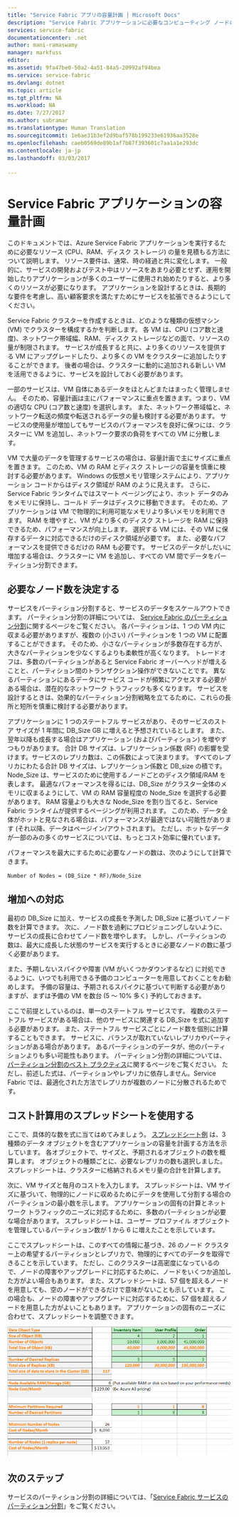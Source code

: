 ```yaml
---
title: "Service Fabric アプリの容量計画 | Microsoft Docs"
description: "Service Fabric アプリケーションに必要なコンピューティング ノードの数を特定する方法について説明します。"
services: service-fabric
documentationcenter: .net
author: mani-ramaswamy
manager: markfuss
editor: 
ms.assetid: 9fa47be0-50a2-4a51-84a5-20992af94bea
ms.service: service-fabric
ms.devlang: dotnet
ms.topic: article
ms.tgt_pltfrm: NA
ms.workload: NA
ms.date: 7/27/2017
ms.author: subramar
ms.translationtype: Human Translation
ms.sourcegitcommit: 1e6ae31b3ef2d9baf578b199233e61936aa3528e
ms.openlocfilehash: caeb0569de89b1af7b87f393601c7aa1a1e293dc
ms.contentlocale: ja-jp
ms.lasthandoff: 03/03/2017

---
```

# <a name="capacity-planning-for-service-fabric-applications"></a>Service Fabric アプリケーションの容量計画
このドキュメントでは、Azure Service Fabric アプリケーションを実行するために必要なリソース (CPU、RAM、ディスク ストレージ) の量を見積もる方法について説明します。 リソース要件は、通常、時の経過と共に変化します。 一般的に、サービスの開発およびテスト中はリソースをあまり必要とせず、運用を開始したりアプリケーションが多くのユーザーに使用され始めたりすると、より多くのリソースが必要になります。 アプリケーションを設計するときは、長期的な要件を考慮し、高い顧客要求を満たすためにサービスを拡張できるようにしてください。

 Service Fabric クラスターを作成するときは、どのような種類の仮想マシン (VM) でクラスターを構成するかを判断します。 各 VM は、CPU (コア数と速度)、ネットワーク帯域幅、RAM、ディスク ストレージなどの面で、リソースの量が制限されます。 サービスが成長すると共に、より多くのリソースを提供する VM にアップグレードしたり、より多くの VM をクラスターに追加したりすることができます。 後者の場合は、クラスターに動的に追加される新しい VM を活用できるように、サービスを設計しておく必要があります。

一部のサービスは、VM 自体にあるデータをほとんどまたはまったく管理しません。 そのため、容量計画は主にパフォーマンスに重点を置きます。つまり、VM の適切な CPU (コア数と速度) を選択します。 また、ネットワーク帯域幅と、ネットワーク転送の頻度や転送されるデータの量も検討する必要があります。 サービスの使用量が増加してもサービスのパフォーマンスを良好に保つには、クラスターに VM を追加し、ネットワーク要求の負荷をすべての VM に分散します。

VM で大量のデータを管理するサービスの場合は、容量計画で主にサイズに重点を置きます。 このため、VM の RAM とディスク ストレージの容量を慎重に検討する必要があります。 Windows の仮想メモリ管理システムにより、アプリケーション コードからはディスク領域が RAM のように見えます。 さらに、Service Fabric ランタイムではスマート ページングにより、ホット データのみをメモリに保持し、コールド データはディスクに移動できます。 そのため、アプリケーションは VM で物理的に利用可能なメモリより多いメモリを利用できます。 RAM を増やすと、VM がより多くのディスク ストレージを RAM に保持できるため、パフォーマンスが向上します。 選択する VM には、その VM に保存するデータに対応できるだけのディスク領域が必要です。 また、必要なパフォーマンスを提供できるだけの RAM も必要です。 サービスのデータがしだいに増加する場合は、クラスターに VM を追加し、すべての VM 間でデータをパーティション分割できます。

## <a name="determine-how-many-nodes-you-need"></a>必要なノード数を決定する
サービスをパーティション分割すると、サービスのデータをスケールアウトできます。 パーティション分割の詳細については、 [Service Fabric のパーティション分割](service-fabric-concepts-partitioning.md)に関するページをご覧ください。 各パーティションは、1 つの VM 内に収まる必要がありますが、複数の (小さい) パーティションを 1 つの VM に配置することができます。 そのため、小さなパーティションが多数存在する方が、大きなパーティションを少なくするよりも柔軟性が高くなります。 トレードオフは、多数のパーティションがあると Service Fabric オーバーヘッドが増えることと、パーティション間のトランザクション操作ができないことです。 異なるパーティションにあるデータにサービス コードが頻繁にアクセスする必要がある場合は、潜在的なネットワーク トラフィックも多くなります。 サービスを設計するときは、効果的なパーティション分割戦略を立てるために、これらの長所と短所を慎重に検討する必要があります。

アプリケーションに 1 つのステートフル サービスがあり、そのサービスのストア サイズが 1 年間に DB_Size GB に増えると予想されているとします。 また、翌年以降も成長する場合はアプリケーション (およびパーティション) を増やすつもりがあります。  合計 DB サイズは、レプリケーション係数 (RF) の影響を受けます。サービスのレプリカ数は、この係数によって決まります。 すべてのレプリカにわたる合計 DB サイズは、レプリケーション係数と DB_size の積です。  Node_Size は、サービスのために使用するノードごとのディスク領域/RAM を表します。 最適なパフォーマンスを得るには、DB_Size がクラスター全体のメモリに収まるようにして、VM の RAM 容量程度の Node_Size を選択する必要があります。 RAM 容量よりも大きな Node_Size を割り当てると、Service Fabric ランタイムが提供するページングが利用されます。 このため、データ全体がホットと見なされる場合は、パフォーマンスが最適ではない可能性があります (それ以降、データはページイン/アウトされます)。 ただし、ホットなデータが一部のみの多くのサービスについては、もっとコスト効率に優れています。

パフォーマンスを最大にするために必要なノードの数は、次のようにして計算できます。

```
Number of Nodes = (DB_Size * RF)/Node_Size

```


## <a name="account-for-growth"></a>増加への対応
最初の DB_Size に加え、サービスの成長を予測した DB_Size に基づいてノード数を計算できます。 次に、ノード数を過剰にプロビジョニングしないように、サービスの成長に合わせてノード数を増やします。 しかし、パーティションの数は、最大に成長した状態のサービスを実行するときに必要なノードの数に基づく必要があります。

また、予期しないスパイクや障害 (VM がいくつかダウンするなど) に対処できるように、いつでも利用できる予備のコンピューターを用意しておくことをお勧めします。  予備の容量は、予期されるスパイクに基づいて判断する必要がありますが、まずは予備の VM を数台 (5 ～ 10% 多く) 予約しておきます。

ここで前提としているのは、単一のステートフル サービスです。 複数のステートフル サービスがある場合は、他のサービスに関連する DB_Size を式に追加する必要があります。 また、ステートフル サービスごとにノード数を個別に計算することもできます。  サービスに、バランスが取れていないレプリカやパーティションがある場合があります。 あるパーティションのデータが、他のパーティションよりも多い可能性もあります。 パーティション分割の詳細については、[パーティション分割のベスト プラクティス](service-fabric-concepts-partitioning.md)に関するページをご覧ください。 ただし、前述した式は、パーティションやレプリカに依存しません。Service Fabric では、最適化された方法でレプリカが複数のノードに分散されるためです。

## <a name="use-a-spreadsheet-for-cost-calculation"></a>コスト計算用のスプレッドシートを使用する
ここで、具体的な数を式に当てはめてみましょう。 [スプレッドシート例](https://servicefabricsdkstorage.blob.core.windows.net/publicrelease/SF%20VM%20Cost%20calculator-NEW.xlsx) は、3 種類のデータ オブジェクトを含むアプリケーションの容量を計画する方法を示しています。 各オブジェクトで、サイズと、予期されるオブジェクトの数を概算します。 オブジェクトの種類ごとに、必要なレプリカの数も選択しました。 スプレッドシートは、クラスターに格納されるメモリ量の合計を計算します。

次に、VM サイズと毎月のコストを入力します。 スプレッドシートは、VM サイズに基づいて、物理的にノードに収めるためにデータを使用して分割する場合のパーティションの最小数を示します。 アプリケーションの固有の計算とネットワーク トラフィックのニーズに対応するために、多数のパーティションが必要な場合があります。 スプレッドシートは、ユーザー プロファイル オブジェクトを管理しているパーティション数が 1 から 6 に増えたことを示しています。

ここでスプレッドシートは、このすべての情報に基づき、26 のノード クラスター上の希望するパーティションとレプリカで、物理的にすべてのデータを取得できることを示しています。 ただし、このクラスターは高密度になっているので、ノードの障害やアップグレードに対応するために、ノードをいくつか追加した方がよい場合もあります。 また、スプレッドシートは、57 個を超えるノードを用意しても、空のノードができるだけで意味がないことも示しています。 この場合も、ノードの障害やアップグレードに対応するために、57 個を超えるノードを用意した方がよいこともあります。 アプリケーションの固有のニーズに合わせて、スプレッドシートを調整できます。   

![コスト計算用のスプレッドシート][Image1]

## <a name="next-steps"></a>次のステップ
サービスのパーティション分割の詳細については、「[Service Fabric サービスのパーティション分割][10]」をご覧ください。

<!--Image references-->
[Image1]: ./media/SF-Cost.png

<!--Link references--In actual articles, you only need a single period before the slash-->
[10]: service-fabric-concepts-partitioning.md

